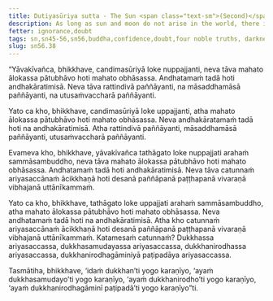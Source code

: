 ```yaml
---
title: Dutiyasūriya sutta - The Sun <span class="text-sm">(Second)</span>
description: As long as sun and moon do not arise in the world, there is complete darkness. Similarly, as long as the Buddha has not arisen in the world, there is complete darkness, dense darkness.
fetter: ignorance,doubt
tags: sn,sn45-56,sn56,buddha,confidence,doubt,four noble truths, darkness, light
slug: sn56.38
---
```


“Yāvakīvañca, bhikkhave, candimasūriyā loke nuppajjanti, neva tāva mahato ālokassa pātubhāvo hoti mahato obhāsassa. Andhatamaṁ tadā hoti andhakāratimisā. Neva tāva rattindivā paññāyanti, na māsaddhamāsā paññāyanti, na utusaṁvaccharā paññāyanti.

Yato ca kho, bhikkhave, candimasūriyā loke uppajjanti, atha mahato ālokassa pātubhāvo hoti mahato obhāsassa. Neva andhakāratamaṁ tadā hoti na andhakāratimisā. Atha rattindivā paññāyanti, māsaddhamāsā paññāyanti, utusaṁvaccharā paññāyanti.

Evameva kho, bhikkhave, yāvakīvañca tathāgato loke nuppajjati arahaṁ sammāsambuddho, neva tāva mahato ālokassa pātubhāvo hoti mahato obhāsassa. Andhatamaṁ tadā hoti andhakāratimisā. Neva tāva catunnaṁ ariyasaccānaṁ ācikkhaṇā hoti desanā paññāpanā paṭṭhapanā vivaraṇā vibhajanā uttānīkammaṁ.

Yato ca kho, bhikkhave, tathāgato loke uppajjati arahaṁ sammāsambuddho, atha mahato ālokassa pātubhāvo hoti mahato obhāsassa. Neva andhatamaṁ tadā hoti na andhakāratimisā. Atha kho catunnaṁ ariyasaccānaṁ ācikkhaṇā hoti desanā paññāpanā paṭṭhapanā vivaraṇā vibhajanā uttānīkammaṁ. Katamesaṁ catunnaṁ? Dukkhassa ariyasaccassa, dukkhasamudayassa ariyasaccassa, dukkhanirodhassa ariyasaccassa, dukkhanirodhagāminiyā paṭipadāya ariyasaccassa.

Tasmātiha, bhikkhave, ‘idaṁ dukkhan’ti yogo karaṇīyo,
‘ayaṁ dukkhasamudayo’ti yogo karaṇīyo,
‘ayaṁ dukkhanirodho’ti yogo karaṇīyo,
‘ayaṁ dukkhanirodhagāminī paṭipadā’ti yogo karaṇīyo”ti.
